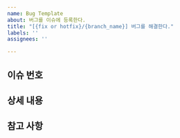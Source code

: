```yaml
---
name: Bug Template
about: 버그를 이슈에 등록한다.
title: "[{fix or hotfix}/{branch_name}] 버그를 해결한다."
labels: ''
assignees: ''

---
```


## 이슈 번호


## 상세 내용


## 참고 사항
